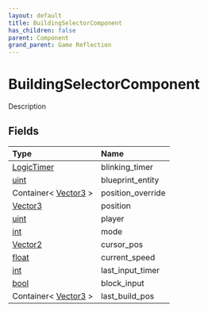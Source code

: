 ```yaml
---
layout: default
title: BuildingSelectorComponent
has_children: false
parent: Component
grand_parent: Game Reflection
---
```

# BuildingSelectorComponent
Description 

## Fields

| Type | Name |
|:----------|:--------------|
| [LogicTimer](/riftbreaker-wiki/docs/game-reflection/classes/logic_timer/) | blinking_timer |
| [uint](/riftbreaker-wiki/docs/game-reflection/components/uint/) | blueprint_entity |
| Container< [Vector3](/riftbreaker-wiki/docs/game-reflection/classes/vector3/) > | position_override |
| [Vector3](/riftbreaker-wiki/docs/game-reflection/classes/vector3/) | position |
| [uint](/riftbreaker-wiki/docs/game-reflection/components/uint/) | player |
| [int](/riftbreaker-wiki/docs/game-reflection/enums/int/) | mode |
| [Vector2](/riftbreaker-wiki/docs/game-reflection/classes/vector2/) | cursor_pos |
| [float](/riftbreaker-wiki/docs/game-reflection/components/float/) | current_speed |
| [int](/riftbreaker-wiki/docs/game-reflection/enums/int/) | last_input_timer |
| [bool](/riftbreaker-wiki/docs/game-reflection/components/bool/) | block_input |
| Container< [Vector3](/riftbreaker-wiki/docs/game-reflection/classes/vector3/) > | last_build_pos |

